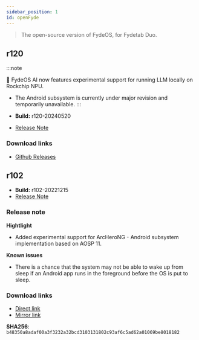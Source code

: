 ```yaml
---
sidebar_position: 1
id: openFyde
---
```

> The open-source version of FydeOS, for Fydetab Duo.

## r120 
:::note

🤖 FydeOS AI now features experimental support for running LLM locally on Rockchip NPU.

- The Android subsystem is currently under major revision and temporarily unavailable.
:::

- **Build:** r120-20240520
- [Release Note](https://github.com/openFyde/overlay-fydetab_duo-openfyde/releases/tag/r120)

### Download links

- [Github Releases](https://github.com/openFyde/overlay-fydetab_duo-openfyde/releases/tag/r120)



## r102
- **Build:** r102-20221215
- [Release Note](https://fydeos.io/release/15.1-SP3/fydetab_duo-fydeos)

### Release note

**Hightlight**
- Added experimental support for ArcHeroNG - Android subsystem implementation based on AOSP 11.

**Known issues**
- There is a chance that the system may not be able to wake up from sleep if an Android app runs in the foreground before the OS is put to sleep.

###  Download links

- [Direct link](https://download.fydeos.io/fydetabduo/fydetab_duo-openfyde-r102-update-20221215.img.xz)
- [Mirror link](https://fydeos-my.sharepoint.cn/:u:/g/personal/fyde_fydeos_partner_onmschina_cn/EV5ZY0Tg5TNDmH_jlgH-z8QBLNn73rB3Tq0VgI0x4iDtRg?e=wDH99p)

**SHA256**: `b48350a8adaf00a3f3232a32bcd3103131802c93af6c5ad62a01069be8018182`

